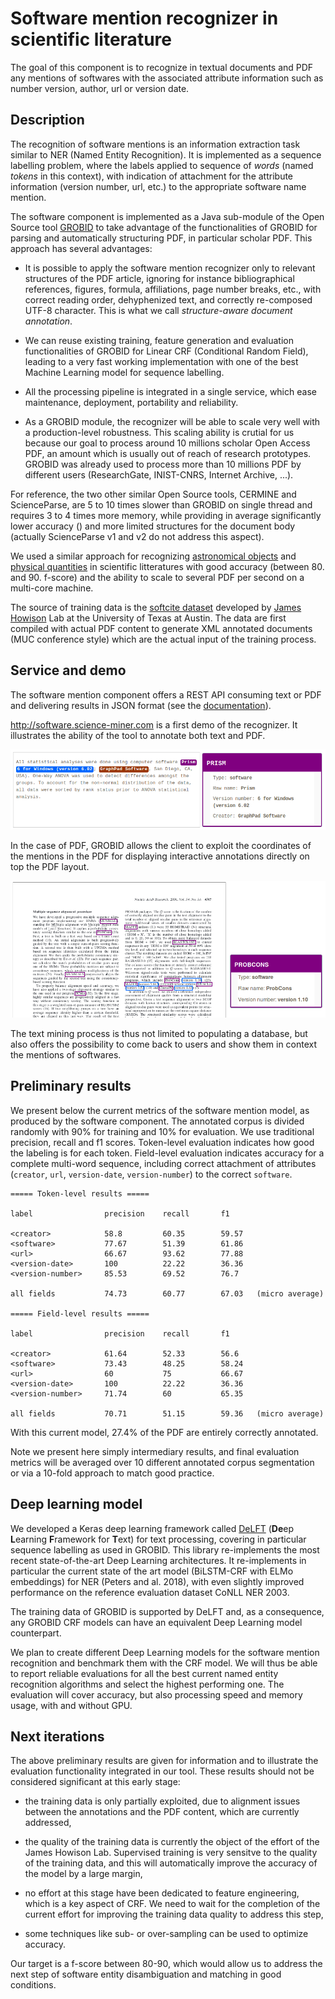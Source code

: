# Software mention recognizer in scientific literature

The goal of this component is to recognize in textual documents and PDF any mentions of softwares with the associated attribute information such as number version, author, url or version date.   

## Description

The recognition of software mentions is an information extraction task similar to NER (Named Entity Recognition). It is implemented as a sequence labelling problem, where the labels applied to sequence of _words_ (named _tokens_ in this context), with indication of attachment for the attribute information (version number, url, etc.) to the appropriate software name mention. 

The software component is implemented as a Java sub-module of the Open Source tool [GROBID](https://github.com/kermitt2/grobid) to take advantage of the functionalities of GROBID for parsing and automatically structuring PDF, in particular scholar PDF. This approach has several advantages:

- It is possible to apply the software mention recognizer only to relevant structures of the PDF article, ignoring for instance bibliographical references, figures, formula, affiliations, page number breaks, etc., with correct reading order, dehyphenized text, and correctly re-composed UTF-8 character. This is what we call _structure-aware document annotation_.

- We can reuse existing training, feature generation and evaluation functionalities of GROBID for Linear CRF (Conditional Random Field), leading to a very fast working implementation with one of the best Machine Learning model for sequence labelling.

- All the processing pipeline is integrated in a single service, which ease maintenance, deployment, portability and reliability.

- As a GROBID module, the recognizer will be able to scale very well with a production-level robustness. This scaling ability is crutial for us because our goal to process around 10 millions scholar Open Access PDF, an amount which is usually out of reach of research prototypes. GROBID was already used to process more than 10 millions PDF by different users (ResearchGate, INIST-CNRS, Internet Archive, ...). 

For reference, the two other similar Open Source tools, CERMINE and ScienceParse, are 5 to 10 times slower than GROBID on single thread and requires 3 to 4 times more memory, while providing in average significantly lower accuracy () and more limited structures for the document body (actually ScienceParse v1 and v2 do not address this aspect). 

We used a similar approach for recognizing [astronomical objects](https://github.com/kermitt2/grobid-astro) and [physical quantities](https://github.com/kermitt2/grobid-quantities) in scientific litteratures with good accuracy (between 80. and 90. f-score) and the ability to scale to several PDF per second on a multi-core machine.

The source of training data is the [softcite dataset](https://github.com/howisonlab/softcite-dataset) developed by [James Howison](http://james.howison.name/) Lab at the University of Texas at Austin. The data are first compiled with actual PDF content to generate XML annotated documents (MUC conference style) which are the actual input of the training process.


## Service and demo

The software mention component offers a REST API consuming text or PDF and delivering results in JSON format (see the [documentation](https://github.com/Impactstory/software-mentions#grobid-software-mentions-module)). 

http://software.science-miner.com is a first demo of the recognizer. It illustrates the ability of the tool to annotate both text and PDF. 

![Example of software mention recognition service on text](images/screen1.png)

In the case of PDF, GROBID allows the client to exploit the coordinates of the mentions in the PDF for displaying interactive annotations directly on top the PDF layout. 

![Example of software mention recognition service on PDF](images/screen2.png)

The text mining process is thus not limited to populating a database, but also offers the possibility to come back to users and show them in context the mentions of softwares. 
 

## Preliminary results


We present below the current metrics of the software mention model, as produced by the software component. The annotated corpus is divided randomly with 90% for training and 10% for evaluation. We use traditional precision, recall and f1 scores. Token-level evaluation indicates how good the labeling is for each token. Field-level evaluation indicates accuracy for a complete multi-word sequence, including correct attachment of attributes (`creator`, `url`, `version-date`, `version-number`) to the correct `software`.


```
===== Token-level results =====

label                precision    recall       f1     

<creator>            58.8         60.35        59.57  
<software>           77.67        51.39        61.86  
<url>                66.67        93.62        77.88  
<version-date>       100          22.22        36.36  
<version-number>     85.53        69.52        76.7   

all fields           74.73        60.77        67.03   (micro average)

===== Field-level results =====

label                precision    recall       f1     

<creator>            61.64        52.33        56.6   
<software>           73.43        48.25        58.24  
<url>                60           75           66.67  
<version-date>       100          22.22        36.36  
<version-number>     71.74        60           65.35  

all fields           70.71        51.15        59.36   (micro average)
```

With this current model, 27.4% of the PDF are entirely correctly annotated. 

Note we present here simply intermediary results, and final evaluation metrics will be averaged over 10 different annotated corpus segmentation or via a 10-fold approach to match good practice. 

## Deep learning model

We developed a Keras deep learning framework called [DeLFT](https://github.com/kermitt2/delft) (**De**ep **L**earning **F**ramework for **T**ext) for text processing, covering in particular sequence labelling as used in GROBID. This library re-implements the most recent state-of-the-art Deep Learning architectures. 
It re-implements in particular the current state of the art model (BiLSTM-CRF with ELMo embeddings) for NER (Peters and al. 2018), with even slightly improved performance on the reference evaluation dataset CoNLL NER 2003.

The training data of GROBID is supported by DeLFT and, as a consequence, any GROBID CRF models can have an equivalent Deep Learning model counterpart. 

We plan to create different Deep Learning models for the software mention recognition and benchmark them with the CRF model. We will thus be able to report reliable evaluations for all the best current named entity recognition algorithms and select the highest performing one. The evaluation will cover accuracy, but also processing speed and memory usage, with and without GPU.  

## Next iterations

The above preliminary results are given for information and to illustrate the evaluation functionality integrated in our tool. These results should not be considered significant at this early stage:

- the training data is only partially exploited, due to alignment issues between the annotations and the PDF content, which are currently addressed,

- the quality of the training data is currently the object of the effort of the James Howison Lab. Supervised training is very sensitve to the quality of the training data, and this will automatically improve the accuracy of the model by a large margin,

- no effort at this stage have been dedicated to feature engineering, which is a key aspect of CRF. We need to wait for the completion of the current effort for improving the training data quality to address this step,

- some techniques like sub- or over-sampling can be used to optimize accuracy.

Our target is a f-score between 80-90, which would allow us to address the next step of software entity disambiguation and matching in good conditions.
